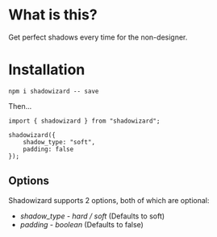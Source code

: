 # What is this?

Get perfect shadows every time for the non-designer.

# Installation

`npm i shadowizard -- save`

Then...

```
import { shadowizard } from "shadowizard";

shadowizard({
    shadow_type: "soft",
    padding: false
});
```
## Options

Shadowizard supports 2 options, both of which are optional:

* *shadow_type* - _hard / soft_ (Defaults to soft)
* *padding* - _boolean_ (Defaults to false)